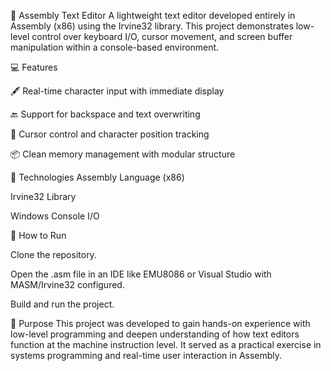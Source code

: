 🧠 Assembly Text Editor
A lightweight text editor developed entirely in Assembly (x86) using the Irvine32 library. This project demonstrates low-level control over keyboard I/O, cursor movement, and screen buffer manipulation within a console-based environment.

💻 Features

🖋️ Real-time character input with immediate display

🔙 Support for backspace and text overwriting

🎯 Cursor control and character position tracking

📦 Clean memory management with modular structure

🔧 Technologies
Assembly Language (x86)

Irvine32 Library

Windows Console I/O

🚀 How to Run

Clone the repository.

Open the .asm file in an IDE like EMU8086 or Visual Studio with MASM/Irvine32 configured.

Build and run the project.

🎯 Purpose
This project was developed to gain hands-on experience with low-level programming and deepen understanding of how text editors function at the machine instruction level. It served as a practical exercise in systems programming and real-time user interaction in Assembly.
